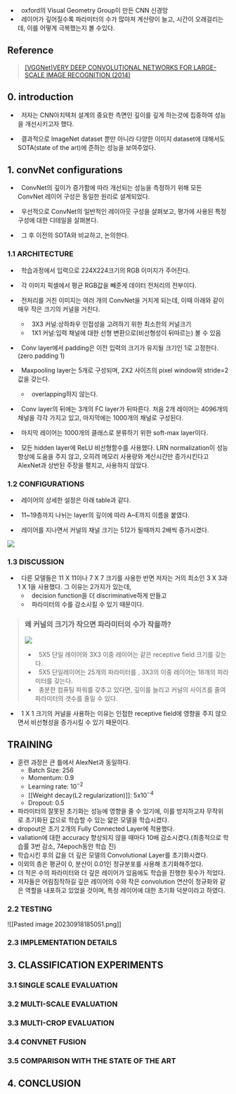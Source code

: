 -   oxford의 Visual Geometry Group이 만든 CNN 신경망
-   레이어가 깊어질수록 파라미터의 수가 많아져 계산량이 늘고, 시간이 오래걸리는데, 이를 어떻게 극복했는지 볼 수있다.

  

## Reference


> [[VGGNet]VERY DEEP CONVOLUTIONAL NETWORKS FOR LARGE-SCALE IMAGE RECOGNITION (2014)](https://arxiv.org/pdf/1409.1556.pdf)

  

## 0. introduction

  

-   저자는 CNN아치텍처 설계의 중요한 측면인 깊이를 깊게 하는것에 집중하여 성능을 개선시키고자 했다.

-   결과적으로 ImageNet dataset 뿐만 아니라 다양한 이미지 dataset에 대해서도 SOTA(state of the art)에 준하는 성능을 보여주었다.

  

## 1. convNet configurations

  

-   ConvNet의 깊이가 증가함에 따라 개선되는 성능을 측정하기 위해 모든 ConvNet 레이어 구성은 동일한 원리로 설계되었다.

-   우선적으로 ConvNet의 일반적인 레이아웃 구성을 살펴보고, 평가에 사용된 특정 구성에 대한 디테일을 살펴본다.

-   그 후 이전의 SOTA와 비교하고, 논의한다.

  

### 1.1 ARCHITECTURE

  

-   학습과정에서 입력으로 224X224크기의 RGB 이미지가 주어진다.

-   각 이미지 픽셀에서 평균 RGB값을 빼준게 데이터 전처리의 전부이다.

-   전처리를 거친 이미지는 여러 개의 ConvNet을 거치게 되는데, 이때 아래와 같이 매우 작은 크기의 커널을 거친다.
	-   3X3 커널:상하좌우 인접성을 고려하기 위한 최소한의 커널크기
	-   1X1 커널:입력 채널에 대한 선형 변환으로(비선형성이 뒤따르는) 볼 수 있음

-   Conv layer에서 padding은 이전 입력의 크기가 유지될 크기인 1로 고정한다.(zero padding 1)

-   Maxpooling layer는 5개로 구성되며, 2X2 사이즈의 pixel window와 stride=2값을 갖는다.
	-   overlapping하지 않는다.

-   Conv layer의 뒤에는 3개의 FC layer가 뒤따른다. 처음 2개 레이어는 4096개의 채널을 각각 가지고 있고, 마지막에는 1000개의 채널로 구성된다.

-   마지막 레이어는 1000개의 클래스로 분류하기 위한 soft-max layer이다.

-   모든 hidden layer에 ReLU 비선형함수를 사용했다. LRN normalization이 성능향상에 도움을 주지 않고, 오히려 메모리 사용량와 계산시간만 증가시킨다고 AlexNet과 상반된 주장을 펼치고, 사용하지 않았다.

  

### 1.2 CONFIGURATIONS

  

-   레이어의 상세한 설정은 아래 table과 같다.

-   11~19층까지 나뉘는 layer의 깊이에 따라 A~E까지 이름을 붙였다.

-   레이어를 지나면서 커널의 채널 크기는 512가 될때까지 2배씩 증가시켰다.

  

![](https://velog.velcdn.com/images/kms39273/post/14f8ef99-23fb-4659-8d4f-c28332cdfeb8/image.png)

  

### 1.3 DISCUSSION

  

-   다른 모델들은 11 X 11이나 7 X 7 크기를 사용한 반면 저자는 거의 최소인 3 X 3과 1 X 1을 사용했다. 그 이유는 2가지가 있는데,
	-   decision function을 더 discriminative하게 만들고
	-   파라미터의 수를 감소시킬 수 있기 때문이다.

  

> ### 왜 커널의 크기가 작으면 파라미터의 수가 작을까?
>
> ![](https://velog.velcdn.com/images/kms39273/post/db5d4ba4-0d32-4156-ad9f-d42a27d8550d/image.png)
>
> -   5X5 단일 레이어와 3X3 이중 레이어는 같은 receptive field 크기를 갖는다.
> -   5X5 단일레이어는 25개의 파라미터를 , 3X3의 이중 레이어는 18개의 파라미터를 갖는다.
> -   충분한 컴퓨팅 파워를 갖추고 있다면, 깊이를 늘리고 커널의 사이즈를 줄여 파라미터의 갯수를 줄일 수 있다.

  

-   1 X 1 크기의 커널을 사용하는 이유는 인접한 receptive field에 영향을 주지 않으면서 비선형성을 증가시킬 수 있기 때문이다.


## TRAINING

- 훈련 과정은 큰 틀에서 AlexNet과 동일하다.
	- Batch Size: 256
	- Momentum: 0.9
	- Learning rate: $10^{-2}$
	- [[Weight decay(L2 regularization)]]: 5x$10^{-4}$
	- Dropout: 0.5
- 파라미터의 잘못된 초기화는 성능에 영향을 줄 수 있기에, 이를 방지하고자 무작위로 초기화된 값으로 학습할 수 있는 얇은 모델을 학습시켰다.
- dropout은 초기 2개의 Fully Connected Layer에 적용했다.
- valiation에 대한 accuracy 향상되지 않을 때마다 10배 감소시켰다.(최종적으로 학습률 3번 감소, 74epoch동안 학습 진)
- 학습시킨 후의 값을 더 깊은 모델의 Convolutional Layer를 초기화시켰다.  
- 이외의 층은 평균이 0, 분산이 0.01인 정규분포를 사용해 초기화해주었다.
- 더 적은 수의 파라미터와 더 깊은 레이어가 있음에도 학습을 진행한 횟수가 적었다.
- 저자들은 어림짐작하길 깊은 레이어의 수와 작은 convolution 연산이 정규화와 같은 역할을 내포하고 있었을 것이며, 특정 레이어에 대한 초기화 덕분이라고 하였다.
### 2.2 TESTING

  ![[Pasted image 20230918185051.png]]
### 2.3 IMPLEMENTATION DETAILS

  

## 3. CLASSIFICATION EXPERIMENTS

  

### 3.1 SINGLE SCALE EVALUATION

  

### 3.2 MULTI-SCALE EVALUATION

  

### 3.3 MULTI-CROP EVALUATION

  

### 3.4 CONVNET FUSION

  

### 3.5 COMPARISON WITH THE STATE OF THE ART

  

## 4. CONCLUSION

  
